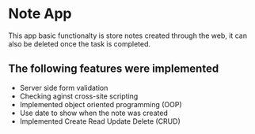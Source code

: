 # Note App

This app basic functionalty is store notes created through the web, it can also be deleted once the task is completed.

## The following features were implemented

- Server side form validation
- Checking aginst cross-site scripting
- Implemented object oriented programming (OOP)
- Use date to show when the note was created
- Implemented Create Read Update Delete (CRUD)
